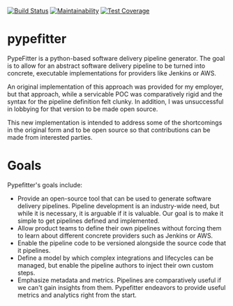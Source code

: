 [![Build Status](https://travis-ci.org/christopheralanjones/pypefitter.svg?branch=master)](https://travis-ci.org/christopheralanjones/pypefitter)
[![Maintainability](https://api.codeclimate.com/v1/badges/46901ac1073649af704c/maintainability)](https://codeclimate.com/github/christopheralanjones/pypefitter/maintainability)
[![Test Coverage](https://api.codeclimate.com/v1/badges/46901ac1073649af704c/test_coverage)](https://codeclimate.com/github/christopheralanjones/pypefitter/test_coverage)
# pypefitter
PypeFitter is a python-based software delivery pipeline generator. The goal is to allow for an abstract software delivery pipeline to be turned into concrete, executable implementations for providers like Jenkins or AWS.

An original implementation of this approach was provided for my employer, but that approach, while a servicable POC was comparatively rigid and the syntax for the pipeline definition felt clunky. In addition, I was unsuccessful in lobbying for that version to be made open source.

This new implementation is intended to address some of the shortcomings in the original form and to be open source so that contributions can be made from interested parties.

# Goals
Pypefitter's goals include:
* Provide an open-source tool that can be used to generate software delivery pipelines. Pipeline development is an industry-wide need, but while it is necessary, it is arguable if it is valuable. Our goal is to make it simple to get pipelines defined and implemented.
* Allow product teams to define their own pipelines without forcing them to learn about different concrete providers such as Jenkins or AWS.
* Enable the pipeline code to be versioned alongside the source code that it pipelines.
* Define a model by which complex integrations and lifecycles can be managed, but enable the pipeline authors to inject their own custom steps.
* Emphasize metadata and metrics. Pipelines are comparatively useful if we can't gain insights from them. Pypefitter endeavors to provide useful metrics and analytics right from the start.
 
